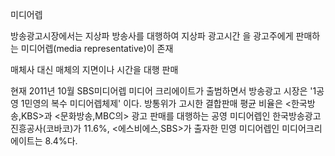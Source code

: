 미디어렙


방송광고시장에서는 지상파 방송사를 대행하여 지상파 광고시간
을 광고주에게 판매하는 미디어렙(media representative)이 존재

매체사 대신 매체의 지면이나 시간을 대행 판매

현재 2011년 10월 SBS미디어렙 미디어 크리에이트가 출범하면서 방송광고 시장은 '1공영 1민영의 복수 미디어렙체제' 이다. 방통위가 고시한 결합판매 평균 비율은 <한국방송,KBS>과 <문화방송,MBC의> 광고 판매를 대행하는 공영 미디어렙인 한국방송광고진흥공사(코바코)가 11.6%, <에스비에스,SBS>가 출자한 민영 미디어렙인 미디어크리에이트는 8.4%다. 